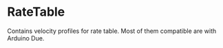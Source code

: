 # RateTable
Contains velocity profiles for rate table. Most of them compatible are with Arduino Due.
